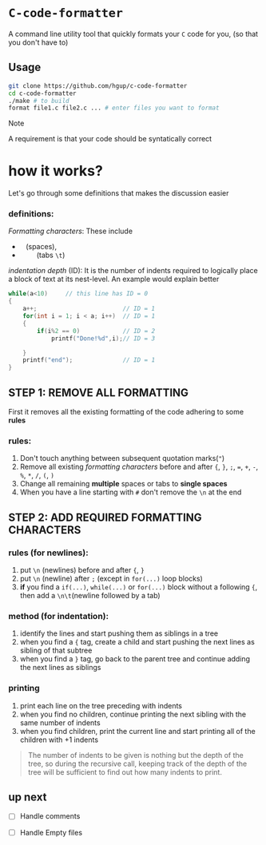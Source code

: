 # `C-code-formatter`

A command line utility tool that quickly formats your `C` code for you, (so that you don't have to)

## Usage
```bash
git clone https://github.com/hgup/c-code-formatter
cd c-code-formatter
./make # to build
format file1.c file2.c ... # enter files you want to format
```

> [!NOTE]
> A requirement is that your code should be syntatically correct


# how it works?

Let's go through some definitions that makes the discussion easier
### definitions:

*Formatting characters*: These include 
-   ` `     (spaces), 
-   `    `  (tabs `\t`)

*indentation depth* (ID): It is the number of indents required to logically place a block of text at its nest-level.
An example would explain better

```c
while(a<10)     // this line has ID = 0
{
    a++;                        // ID = 1
    for(int i = 1; i < a; i++)  // ID = 1
    {
        if(i%2 == 0)            // ID = 2
            printf("Done!%d",i);// ID = 3

    }
    printf("end");              // ID = 1
}
```

## STEP 1: REMOVE ALL FORMATTING

First it removes all the existing formatting of the code adhering to some **rules**


### rules:

1. Don't touch anything between subsequent quotation marks(`"`)
2. Remove all existing *formatting characters* before and after `{`, `}`, `;`, `=`, `+`, `-`, `%`, `*`, `/`, `(`, `)`
3. Change all remaining **multiple** spaces or tabs to __single spaces__
4. When you have a line starting with `#` don't remove the `\n` at the end 

## STEP 2: ADD REQUIRED FORMATTING CHARACTERS

### rules (for newlines):

1. put `\n` (newlines) before and after `{`, `}`
2. put `\n` (newline) after `;` (except in `for(...)` loop blocks)
3. **if** you find a `if(...)`, `while(...)` or `for(...)` block without a following `{`, then add a `\n\t`(newline followed by a tab)

### method (for indentation):

1. identify the lines and start pushing them as siblings in a tree
2. when you find a `{` tag, create a child and start pushing the next lines as sibling of that subtree
3. when you find a `}` tag, go back to the parent tree and continue adding the next lines as siblings

### printing

1. print each line on the tree preceding with indents
2. when you find no children, continue printing the next sibling with the same number of indents
3. when you find children, print the current line and start printing all of the children with +1 indents

> The number of indents to be given is nothing but the depth of the tree, so during the recursive call, keeping track of the depth of the tree will be sufficient to find out how many indents to print.


## up next

- [ ] Handle comments
- [ ] Handle Empty files

